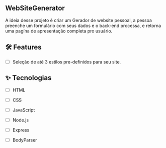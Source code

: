 ## WebSiteGenerator
A ideia desse projeto é criar um Gerador de website pessoal, a pessoa preenche um formulário com seus dados e o back-end processa, e retorna uma pagína de apresentação completa pro usuário.

## :hammer_and_wrench: Features

-   [ ] Seleção de até 3 estilos pre-definidos para seu site.

## ✨ Tecnologias

-   [ ] HTML
-   [ ] CSS
-   [ ] JavaScript
-   [ ] Node.js
-   [ ] Express
-   [ ] BodyParser

